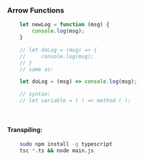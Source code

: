 ### Arrow Functions

```ts
    let newLog = function (msg) { 
        console.log(msg);
    }

    // let doLog = (msg) => {
    //     console.log(msg);
    // } 
    // same as: 

    let doLog = (msg) => console.log(msg);

    // syntax: 
    // let variable = ( ) => method ( );
```

<br>

#### Transpiling:
```sh
    sudo npm install -g typescript
    tsc *.ts && node main.js
```
